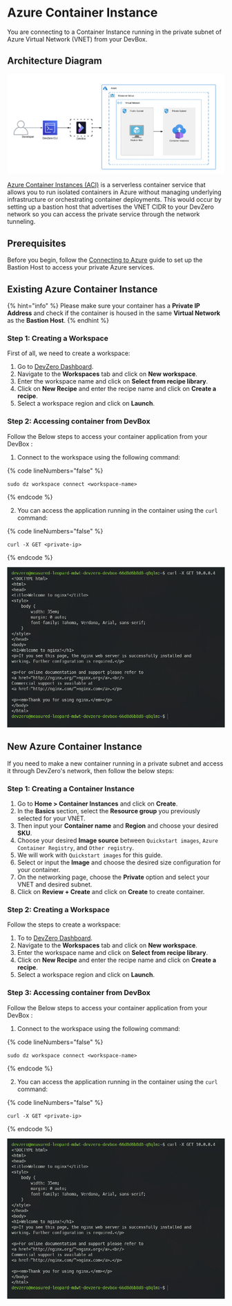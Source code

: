 # Azure Container Instance

You are connecting to a Container Instance running in the private subnet of Azure Virtual Network (VNET) from your DevBox.

## Architecture Diagram

![Azure Container Instance Architecture](../../../.gitbook/assets/azure-container-architecture.png)

[Azure Container Instances (ACI)](https://azure.microsoft.com/en-us/products/container-instances) is a serverless container service that allows you to run isolated containers in Azure without managing underlying infrastructure or orchestrating container deployments. This would occur by setting up a bastion host that advertises the VNET CIDR to your DevZero network so you can access the private service through the network tunneling.

## Prerequisites

Before you begin, follow the [Connecting to Azure](../../existing-network/connecting-to-azure.md) guide to set up the Bastion Host to access your private Azure services.

## Existing Azure Container Instance

{% hint="info" %}
Please make sure your container has a **Private IP Address** and check if the container is housed in the same **Virtual Network** as the **Bastion Host**.
{% endhint %}

### Step 1: Creating a Workspace

First of all, we need to create a workspace:

1. Go to [DevZero Dashboard](https://www.devzero.io/dashboard).
2. Navigate to the **Workspaces** tab and click on **New workspace**.
3. Enter the workspace name and click on **Select from recipe library**.
4. Click on **New Recipe** and enter the recipe name and click on **Create a recipe**.
5. Select a workspace region and click on **Launch**.

### Step 2: Accessing container from DevBox

Follow the Below steps to access your container application from your DevBox :

1. Connect to the workspace using the following command:

{% code lineNumbers="false" %}
```
sudo dz workspace connect <workspace-name>
```
{% endcode %}

2. You can access the application running in the container using the `curl` command:

{% code lineNumbers="false" %}
```
curl -X GET <private-ip>
```
{% endcode %}

![Azure Container Access](../../../.gitbook/assets/azure-container-access.png)

## New Azure Container Instance

If you need to make a new container running in a private subnet and access it through DevZero's network, then follow the below steps:

### Step 1: Creating a Container Instance

1. Go to **Home > Container Instances** and click on **Create**.
2. In the **Basics** section, select the **Resource group** you previously selected for your VNET.
3. Then input your **Container name** and **Region** and choose your desired **SKU**.
4. Choose your desired **Image source** between `Quickstart images`, `Azure Container Registry`, and `Other registry`.
5. We will work with `Quickstart images` for this guide.
6. Select or input the **Image** and choose the desired size configuration for your container.
7. On the networking page, choose the **Private** option and select your VNET and desired subnet.
7. Click on **Review + Create** and click on **Create** to create container.

### Step 2: Creating a Workspace

Follow the steps to create a workspace:

1. To to [DevZero Dashboard](https://www.devzero.io/dashboard).
2. Navigate to the **Workspaces** tab and click on **New workspace**.
3. Enter the workspace name and click on **Select from recipe library**.
4. Click on **New Recipe** and enter the recipe name and click on **Create a recipe**.
5. Select a workspace region and click on **Launch**.

### Step 3: Accessing container from DevBox

Follow the Below steps to access your container application from your DevBox :

1. Connect to the workspace using the following command:

{% code lineNumbers="false" %}
```
sudo dz workspace connect <workspace-name>
```
{% endcode %}

2. You can access the application running in the container using the `curl` command:

{% code lineNumbers="false" %}
```
curl -X GET <private-ip>
```
{% endcode %}

![Azure Container Access](../../../.gitbook/assets/azure-container-access.png)
